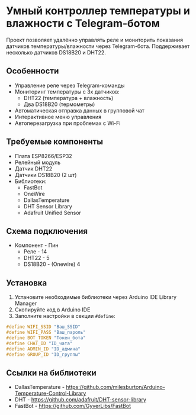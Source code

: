 # Умный контроллер температуры и влажности с Telegram-ботом

Проект позволяет удалённо управлять реле и мониторить показания датчиков температуры/влажности через Telegram-бота. Поддерживает несколько датчиков DS18B20 и DHT22.

## Особенности
- Управление реле через Telegram-команды
- Мониторинг температуры с 3х датчиков:
  - DHT22 (температура + влажность)
  - Два DS18B20 (термометры)
- Автоматическая отправка данных в групповой чат
- Интерактивное меню управления
- Автоперезагрузка при проблемах с Wi-Fi

## Требуемые компоненты
- Плата ESP8266/ESP32
- Релейный модуль
- Датчик DHT22
- Датчики DS18B20 (2 шт)
- Библиотеки:
  - FastBot
  - OneWire
  - DallasTemperature
  - DHT Sensor Library
  - Adafruit Unified Sensor

## Схема подключения

- Компонент - Пин
  - Реле - 14
  - DHT22 - 5
  - DS18B20 - (Onewire)	4

## Установка
1. Установите необходимые библиотеки через Arduino IDE Library Manager
2. Скопируйте код в Arduino IDE
3. Заполните настройки в секции `#define`:
```cpp
#define WIFI_SSID "Ваш_SSID"
#define WIFI_PASS "Ваш_пароль"
#define BOT_TOKEN "Токен_бота"
#define CHAT_ID "ID_чата"
#define ADMIN_ID "ID_админа"
#define GROUP_ID "ID_группы"
```
## Ссылки на библиотеки
- DallasTemperature - https://github.com/milesburton/Arduino-Temperature-Control-Library
- DHT - https://github.com/adafruit/DHT-sensor-library
- FastBot - https://github.com/GyverLibs/FastBot
